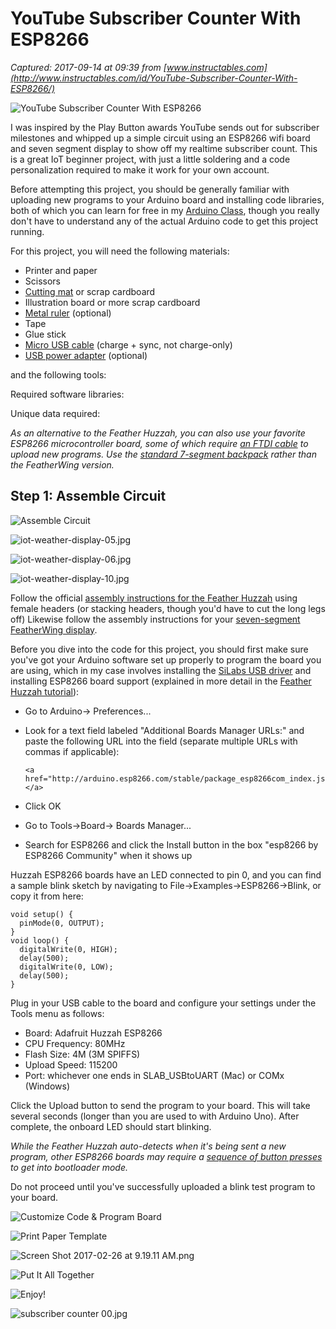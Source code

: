 # YouTube Subscriber Counter With ESP8266

_Captured: 2017-09-14 at 09:39 from [www.instructables.com](http://www.instructables.com/id/YouTube-Subscriber-Counter-With-ESP8266/)_

![YouTube Subscriber Counter With ESP8266](https://cdn.instructables.com/FZF/MSM1/IZ6D9U8C/FZFMSM1IZ6D9U8C.MEDIUM.jpg)

I was inspired by the Play Button awards YouTube sends out for subscriber milestones and whipped up a simple circuit using an ESP8266 wifi board and seven segment display to show off my realtime subscriber count. This is a great IoT beginner project, with just a little soldering and a code personalization required to make it work for your own account.

Before attempting this project, you should be generally familiar with uploading new programs to your Arduino board and installing code libraries, both of which you can learn for free in my [Arduino Class](https://www.instructables.com/class/Arduino-Class/), though you really don't have to understand any of the actual Arduino code to get this project running.

For this project, you will need the following materials:

  * Printer and paper
  * Scissors
  * [Cutting mat](http://www.amazon.com/dp/B0025189VE/?tag=instructabl09-20) or scrap cardboard
  * Illustration board or more scrap cardboard
  * [Metal ruler](http://www.amazon.com/dp/B005XUHIBG/?tag=instructabl09-20) (optional)
  * Tape
  * Glue stick
  * [Micro USB cable](https://www.adafruit.com/products/592) (charge + sync, not charge-only)
  * [USB power adapter](https://www.adafruit.com/products/501) (optional)

and the following tools:

Required software libraries:

Unique data required:

_As an alternative to the Feather Huzzah, you can also use your favorite ESP8266 microcontroller board, some of which require [an FTDI cable](https://www.adafruit.com/products/70) to upload new programs. Use the [standard 7-segment backpack](https://www.adafruit.com/categories?q=Adafruit%200.56%22%204-Digit%207-Segment%20Display%20w%2FI2C%20Backpack&) rather than the FeatherWing version._

## Step 1: Assemble Circuit

![Assemble Circuit](https://cdn.instructables.com/FMX/JS4B/IZ6DA2YG/FMXJS4BIZ6DA2YG.MEDIUM.jpg)

![iot-weather-display-05.jpg](https://cdn.instructables.com/FHS/KHEF/IZ6C9OR1/FHSKHEFIZ6C9OR1.SMALL.jpg)

![iot-weather-display-06.jpg](https://cdn.instructables.com/F4C/0BML/IZ6C9OR6/F4C0BMLIZ6C9OR6.SMALL.jpg)

![iot-weather-display-10.jpg](https://cdn.instructables.com/FRI/EB9L/IZ6C9P0C/FRIEB9LIZ6C9P0C.SMALL.jpg)

Follow the official [assembly instructions for the Feather Huzzah](https://learn.adafruit.com/adafruit-feather-huzzah-esp8266/using-arduino-ide) using female headers (or stacking headers, though you'd have to cut the long legs off) Likewise follow the assembly instructions for your [seven-segment FeatherWing display](https://learn.adafruit.com/adafruit-7-segment-led-featherwings/?view=all).

Before you dive into the code for this project, you should first make sure you've got your Arduino software set up properly to program the board you are using, which in my case involves installing the [SiLabs USB driver](https://www.silabs.com/products/mcu/Pages/USBtoUARTBridgeVCPDrivers.aspx) and installing ESP8266 board support (explained in more detail in the [Feather Huzzah tutorial](https://learn.adafruit.com/adafruit-feather-huzzah-esp8266/using-arduino-ide)):

  * Go to Arduino-> Preferences...
  * Look for a text field labeled "Additional Boards Manager URLs:" and paste the following URL into the field (separate multiple URLs with commas if applicable): 
    
        <a href="http://arduino.esp8266.com/stable/package_esp8266com_index.json">http://arduino.esp8266.com/stable/package_esp8266c...</a>

  * Click OK
  * Go to Tools->Board-> Boards Manager...
  * Search for ESP8266 and click the Install button in the box "esp8266 by ESP8266 Community" when it shows up

Huzzah ESP8266 boards have an LED connected to pin 0, and you can find a sample blink sketch by navigating to File->Examples->ESP8266->Blink, or copy it from here:
    
    
    void setup() {
      pinMode(0, OUTPUT);
    }
    void loop() {
      digitalWrite(0, HIGH);
      delay(500);
      digitalWrite(0, LOW);
      delay(500);
    }
    

Plug in your USB cable to the board and configure your settings under the Tools menu as follows:

  * Board: Adafruit Huzzah ESP8266
  * CPU Frequency: 80MHz
  * Flash Size: 4M (3M SPIFFS)
  * Upload Speed: 115200
  * Port: whichever one ends in SLAB_USBtoUART (Mac) or COMx (Windows)

Click the Upload button to send the program to your board. This will take several seconds (longer than you are used to with Arduino Uno). After complete, the onboard LED should start blinking.

_While the Feather Huzzah auto-detects when it's being sent a new program, other ESP8266 boards may require a _[sequence of button presses](https://learn.adafruit.com/adafruit-huzzah-esp8266-breakout#using-arduino-ide)_ to get into bootloader mode._

Do not proceed until you've successfully uploaded a blink test program to your board.

![Customize Code & Program Board](https://cdn.instructables.com/FSU/9P8M/IZ6D4VDA/FSU9P8MIZ6D4VDA.MEDIUM.jpg)

![Print Paper Template](https://cdn.instructables.com/FRI/LV2P/IZ6D9Q6Y/FRILV2PIZ6D9Q6Y.MEDIUM.jpg)

![Screen Shot 2017-02-26 at 9.19.11 AM.png](https://cdn.instructables.com/FXT/1YY0/IZ6D4VE0/FXT1YY0IZ6D4VE0.MEDIUM.jpg)

![Put It All Together](https://cdn.instructables.com/FAI/ZU9E/IZ6DAFDM/FAIZU9EIZ6DAFDM.MEDIUM.jpg)

![Enjoy!](https://cdn.instructables.com/FGE/ZCD5/IZ6D4VDH/FGEZCD5IZ6D4VDH.MEDIUM.jpg)

![subscriber counter 00.jpg](https://cdn.instructables.com/F1T/5B55/IZ6D4VD1/F1T5B55IZ6D4VD1.MEDIUM.jpg)
